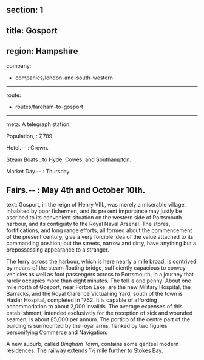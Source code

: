 ﻿section: 1
----
title: Gosport
----
region: Hampshire
----
company:
- companies/london-and-south-western
----
route:
- routes/fareham-to-gosport
----
meta: A telegraph station.

Population,
: 7,789.

Hotel.--
: Crown.

Steam Boats
: to Hyde, Cowes, and Southampton.

Market Day.--
: Thursday.

Fairs.--
: May 4th and October 10th.
----
text: Gosport, in the reign of Henry VIII., was merely a miserable village, inhabited by poor fishermen, and its present importance may justly be ascribed to its convenient situation on the western side of Portsmouth harbour, and its contiguity to the Royal Naval Arsenal. The stores, fortifications, and long range efforts, all formed about the commencement of the present century, give a very forcible idea of the value attached to its commanding position; but the streets, narrow and dirty, have anything but a prepossessing appearance to a stranger.

The ferry across the harbour, which is here nearly a mile broad, is contrived by means of the steam floating bridge, sufficiently capacious to convey vehicles as well as foot passengers across to Portsmouth, in a journey that rarely occupies more than eight minutes. The toll is one penny. About one mile north of Gosport, near Forton Lake, are the new Military Hospital, the Barracks, and the Royal Clarence Victualling Yard; south of the town is Haslar Hospital, completed in 1762. It is capable of affording accommodation to about 2,000 invalids. The average expenses of this establishment, intended exclusively for the reception of sick and wounded seamen, is about £5,000 per annum. The portico of the centre part of the building is surmounted by the royal arms, flanked by two figures personifying Commerce and Navigation.

A new suburb, called *Bingham Town*, contains some genteel modern residences. The railway extends 1½ mile further to [Stokes Bay](/stations/stokes-bay).